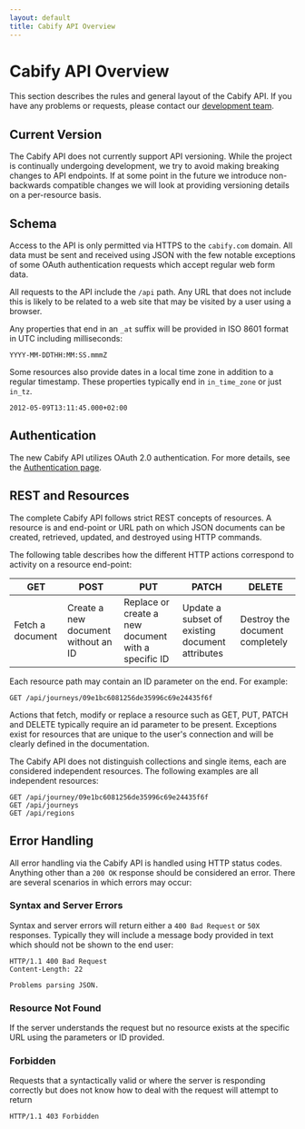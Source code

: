 ```yaml
---
layout: default
title: Cabify API Overview
---
```


# Cabify API Overview

This section describes the rules and general layout of the Cabify API. If you have any problems or requests, please contact our [development team](mailto:dev@cabify.com).

## Current Version

The Cabify API does not currently support API versioning. While the project is continually undergoing development, we try to avoid making breaking changes to API endpoints. If at some point in the future we introduce non-backwards compatible changes we will look at providing versioning details on a per-resource basis.

## Schema

Access to the API is only permitted via HTTPS to the `cabify.com` domain. All data must be sent and received using JSON with the few notable exceptions of some OAuth authentication requests which accept regular web form data.

All requests to the API include the `/api` path. Any URL that does not include this is likely to be related to a web site that may be visited by a user using a browser.

Any properties that end in an `_at` suffix will be provided in ISO 8601 format in UTC including milliseconds:

~~~
YYYY-MM-DDTHH:MM:SS.mmmZ
~~~

Some resources also provide dates in a local time zone in addition to a regular timestamp. These properties typically end in `in_time_zone` or just `in_tz`.

~~~
2012-05-09T13:11:45.000+02:00
~~~

## Authentication

The new Cabify API utilizes OAuth 2.0 authentication. For more details, see the [Authentication page](authentication.html).


## REST and Resources

The complete Cabify API follows strict REST concepts of resources. A resource is and end-point or URL path on which JSON documents can be created, retrieved, updated, and destroyed using HTTP commands.

The following table describes how the different HTTP actions correspond to activity on a resource end-point:

<table class="table">
  <thead>
    <tr>
      <th>GET</th>
      <th>POST</th>
      <th>PUT</th>
      <th>PATCH</th>
      <th>DELETE</th>
    </tr>
  </thead>
  <tbody>
    <tr>
      <td>Fetch a document</td>
      <td>Create a new document without an ID</td>
      <td>Replace or create a new document with a specific ID</td>
      <td>Update a subset of existing document attributes</td>
      <td>Destroy the document completely</td>
    </tr>
  </tbody>
</table>

Each resource path may contain an ID parameter on the end. For example:

~~~
GET /api/journeys/09e1bc6081256de35996c69e24435f6f
~~~

Actions that fetch, modify or replace a resource such as GET, PUT, PATCH and DELETE typically require an id parameter to be present. Exceptions exist for resources that are unique to the user's connection and will be clearly defined in the documentation.

The Cabify API does not distinguish collections and single items, each are considered independent resources. The following examples are all independent resources:

~~~
GET /api/journey/09e1bc6081256de35996c69e24435f6f
GET /api/journeys
GET /api/regions
~~~

## Error Handling

All error handling via the Cabify API is handled using HTTP status codes. Anything other than a `200 OK` response should be considered an error. There are several scenarios in which errors may occur:


### Syntax and Server Errors

Syntax and server errors will return either a `400 Bad Request` or `50X` responses. Typically they will include a message body provided in text which should not be shown to the end user:

~~~
HTTP/1.1 400 Bad Request
Content-Length: 22

Problems parsing JSON.
~~~

### Resource Not Found

If the server understands the request but no resource exists at the specific URL using the parameters or ID provided.

### Forbidden

Requests that a syntactically valid or where the server is responding correctly but does not know how to deal with the request will attempt to return

~~~
HTTP/1.1 403 Forbidden
~~~ 


